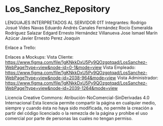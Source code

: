 # Los_Sanchez_Repository

LENGUAJES INTERPRETADOS AL SERVIDOR 01T
Integrantes:
Rodrigo Josué Vides Navas
Eduardo Andrés Canales Fernández
Rocío Esmeralda Rodríguez Salazar
Edgard Ernesto Hernández Villanueva 
Jose Ismael Marín Azúcar
Javier Ernesto Perez Joaquin

Enlace a Trello:

Enlaces a Mockups:
Vista Cliente: https://www.figma.com/file/1gKNkkDxU5Py9QOzgptqad/LosSanchez-WebPage?type=view&node-id=0-1&mode=view 
Vista Empleado: https://www.figma.com/file/1gKNkkDxU5Py9QOzgptqad/LosSanchez-WebPage?type=view&node-id=2038-964&mode=view 
Vista Administrador: https://www.figma.com/file/1gKNkkDxU5Py9QOzgptqad/LosSanchez-WebPage?type=view&node-id=2039-1264&mode=view

Licencia Creative Commons:
Atribución-NoComercial-SinDerivadas 4.0 Internacional 
Esta licencia permite compartir la página en cualquier medio, siempre y cuando ésta no haya sido modificada, no permite la creación a partir del código licenciado o la remezcla de la página y prohíbe el uso comercial por parte de personas las cuales no tengan permiso.
